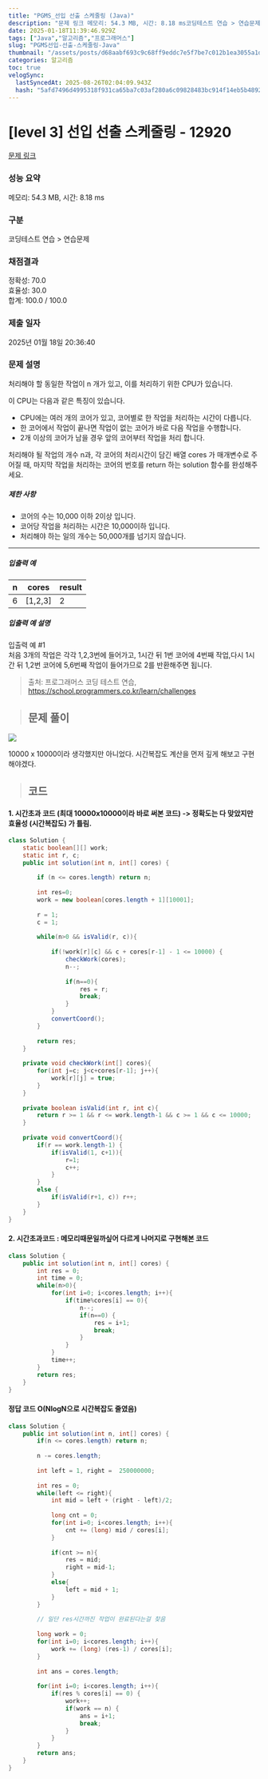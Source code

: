 ```yaml
---
title: "PGMS_선입 선출 스케줄링 (Java)"
description: "문제 링크 메모리: 54.3 MB, 시간: 8.18 ms코딩테스트 연습 > 연습문제정확성: 70.0효율성: 30.0합계: 100.0 / 100.02025년 01월 18일 20:36:40출처: 프로그래머스 코딩 테스트 연습, https&#x3A;//school.progr"
date: 2025-01-18T11:39:46.929Z
tags: ["Java","알고리즘","프로그래머스"]
slug: "PGMS선입-선출-스케줄링-Java"
thumbnail: "/assets/posts/d68aabf693c9c68ff9eddc7e5f7be7c012b1ea3055a1d59cf4c19aa0e6422337.png"
categories: 알고리즘
toc: true
velogSync:
  lastSyncedAt: 2025-08-26T02:04:09.943Z
  hash: "5afd7496d4995318f931ca65ba7c03af280a6c09828483bc914f14eb5b48926b"
---
```


# [level 3] 선입 선출 스케줄링 - 12920 

[문제 링크](https://school.programmers.co.kr/learn/courses/30/lessons/12920) 

### 성능 요약

메모리: 54.3 MB, 시간: 8.18 ms

### 구분

코딩테스트 연습 > 연습문제

### 채점결과

정확성: 70.0<br/>효율성: 30.0<br/>합계: 100.0 / 100.0

### 제출 일자

2025년 01월 18일 20:36:40

### 문제 설명

<p>처리해야 할 동일한 작업이 n 개가 있고, 이를 처리하기 위한 CPU가 있습니다.</p>

<p>이 CPU는 다음과 같은 특징이 있습니다.</p>

<ul>
<li>CPU에는 여러 개의 코어가 있고, 코어별로 한 작업을 처리하는 시간이 다릅니다.</li>
<li>한 코어에서 작업이 끝나면 작업이 없는 코어가 바로 다음 작업을 수행합니다.</li>
<li>2개 이상의 코어가 남을 경우 앞의 코어부터 작업을 처리 합니다.</li>
</ul>

<p>처리해야 될 작업의 개수 n과, 각 코어의 처리시간이 담긴 배열 cores 가 매개변수로 주어질 때, 마지막 작업을 처리하는 코어의 번호를  return 하는 solution 함수를 완성해주세요.</p>

<h5>제한 사항</h5>

<ul>
<li>코어의 수는 10,000 이하 2이상 입니다.</li>
<li>코어당 작업을 처리하는 시간은 10,000이하 입니다.</li>
<li>처리해야 하는 일의 개수는 50,000개를 넘기지 않습니다.</li>
</ul>

<hr>

<h5>입출력 예</h5>
<table class="table">
        <thead><tr>
<th>n</th>
<th>cores</th>
<th>result</th>
</tr>
</thead>
        <tbody><tr>
<td>6</td>
<td>[1,2,3]</td>
<td>2</td>
</tr>
</tbody>
      </table>
<h5>입출력 예 설명</h5>

<p>입출력 예 #1<br>
처음 3개의 작업은 각각 1,2,3번에 들어가고, 1시간 뒤 1번 코어에 4번째 작업,다시 1시간 뒤 1,2번 코어에 5,6번째 작업이 들어가므로 2를 반환해주면 됩니다.</p>


> 출처: 프로그래머스 코딩 테스트 연습, https://school.programmers.co.kr/learn/challenges

> ## 문제 풀이

![](/assets/posts/d68aabf693c9c68ff9eddc7e5f7be7c012b1ea3055a1d59cf4c19aa0e6422337.png)

10000 x 10000이라 생각했지만 아니었다. 시간복잡도 계산을 먼저 깊게 해보고 구현해야겠다. 

> ## 코드

#### 1. 시간초과 코드 (최대 10000x10000이라 바로 써본 코드) -> 정확도는 다 맞았지만 효율성 (시간복잡도) 가 틀림. 
```java
class Solution {
    static boolean[][] work;
    static int r, c;
    public int solution(int n, int[] cores) {
        
        if (n <= cores.length) return n;
        
        int res=0;
        work = new boolean[cores.length + 1][10001];
        
        r = 1;
        c = 1;
        
        while(n>0 && isValid(r, c)){
            
            if(!work[r][c] && c + cores[r-1] - 1 <= 10000) {
                checkWork(cores);
                n--;
            
                if(n==0){
                    res = r;
                    break;
                }
            }
            convertCoord();
        }
        
        return res;
    }
    
    private void checkWork(int[] cores){
        for(int j=c; j<c+cores[r-1]; j++){
            work[r][j] = true;
        }
    }
    
    private boolean isValid(int r, int c){
        return r >= 1 && r <= work.length-1 && c >= 1 && c <= 10000;
    }
    
    private void convertCoord(){
        if(r == work.length-1) {
            if(isValid(1, c+1)){
                r=1;
                c++;
            }
        }
        else {
            if(isValid(r+1, c)) r++;
        }
    }
}
```

#### 2. 시간초과코드 : 메모리때문일까싶어 다르게 나머지로 구현해본 코드
```java
class Solution {
    public int solution(int n, int[] cores) {
        int res = 0;
        int time = 0;
        while(n>0){
            for(int i=0; i<cores.length; i++){
                if(time%cores[i] == 0){
                    n--; 
                    if(n==0) {
                        res = i+1;
                        break;
                    }
                }
            }
            time++;
        }
        return res;
    }
}
```

#### 정답 코드 O(NlogN으로 시간복잡도 줄였음)
```java
class Solution {
    public int solution(int n, int[] cores) {
        if(n <= cores.length) return n;
        
        n -= cores.length;
        
        int left = 1, right =  250000000;
        
        int res = 0;
        while(left <= right){
            int mid = left + (right - left)/2;
            
            long cnt = 0;
            for(int i=0; i<cores.length; i++){
                cnt += (long) mid / cores[i];
            }
            
            if(cnt >= n){
                res = mid;
                right = mid-1;
            }
            else{
                left = mid + 1;
            }
        }
        
        // 일단 res시간까진 작업이 완료된다는걸 찾음
        
        long work = 0;
        for(int i=0; i<cores.length; i++){
            work += (long) (res-1) / cores[i];
        }
        
        int ans = cores.length;
        
        for(int i=0; i<cores.length; i++){
            if(res % cores[i] == 0) {
                work++;
                if(work == n) {
                    ans = i+1;
                    break;
                }
            }
        }
        return ans;
    }
}
```